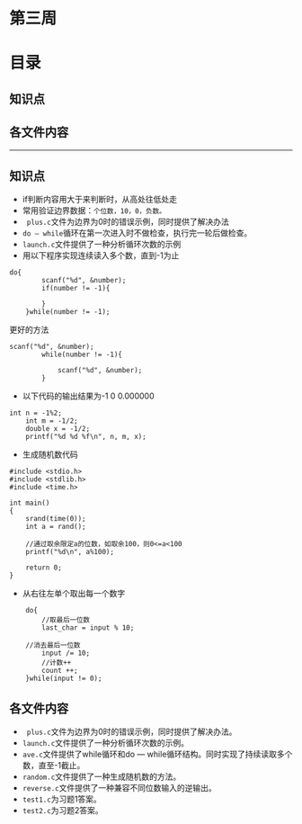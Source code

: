 # 第三周
# 目录
## 知识点
## 各文件内容
- - - -
## 知识点
* if判断内容用大于来判断时，从高处往低处走
* 常用验证边界数据：`个位数，10，0，负数。`
* ` plus.c`文件为边界为0时的错误示例，同时提供了解决办法
* `do — while`循环在第一次进入时不做检查，执行完一轮后做检查。
* `launch.c`文件提供了一种分析循环次数的示例
* 用以下程序实现连续读入多个数，直到-1为止
```
do{
    	scanf("%d", &number);
    	if(number != -1){
    		
    	}
    }while(number != -1);
```
更好的方法
```
scanf("%d", &number);
    	while(number != -1){
    		
    		scanf("%d", &number);
    	}
```
* 以下代码的输出结果为-1   0   0.000000
```
int n = -1%2;
    int m = -1/2;
    double x = -1/2;
    printf("%d %d %f\n", n, m, x);
```
* 生成随机数代码
```
#include <stdio.h>
#include <stdlib.h>
#include <time.h>

int main()
{
    srand(time(0));
    int a = rand();

    //通过取余限定a的位数，如取余100，则0<=a<100
    printf("%d\n", a%100);

    return 0;
}
```
* 从右往左单个取出每一个数字
```
    do{
        //取最后一位数
        last_char = input % 10;

	//消去最后一位数
        input /= 10;
        //计数++
        count ++;
    }while(input != 0);
```

## 各文件内容
* ` plus.c`文件为边界为0时的错误示例，同时提供了解决办法。
* `launch.c`文件提供了一种分析循环次数的示例。
* `ave.c`文件提供了while循环和do — while循环结构。同时实现了持续读取多个数，直至-1截止。
* `random.c`文件提供了一种生成随机数的方法。
* `reverse.c`文件提供了一种兼容不同位数输入的逆输出。
* `test1.c`为习题1答案。
* `test2.c`为习题2答案。
